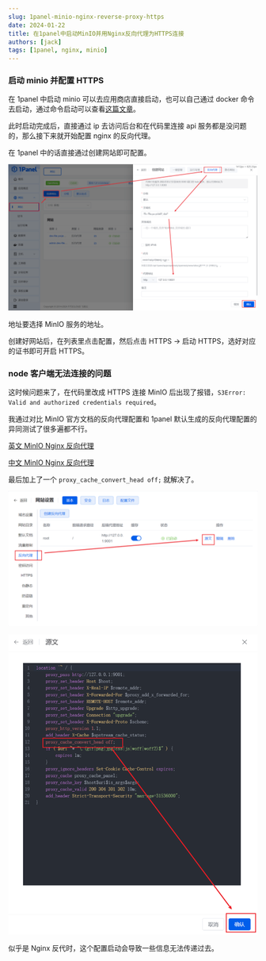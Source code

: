 ```yaml
---
slug: 1panel-minio-nginx-reverse-proxy-https
date: 2024-01-22
title: 在1panel中启动MinIO并用Nginx反向代理为HTTPS连接
authors: [jack]
tags: [1panel, nginx, minio]
---
```


### 启动 minio 并配置 HTTPS

在 1panel 中启动 minio 可以去应用商店直接启动，也可以自己通过 docker 命令去启动，通过命令启动可以查看[这篇文章](/docs/docker/images/minio)。

此时启动完成后，直接通过 ip 去访问后台和在代码里连接 api 服务都是没问题的，那么接下来就开始配置 nginx 的反向代理。

<!--truncate-->

在 1panel 中的话直接通过创建网站即可配置。

![](./img/01.png)

地址要选择 MinIO 服务的地址。

创建好网站后，在列表里点击配置，然后点击 HTTPS -> 启动 HTTPS，选好对应的证书即可开启 HTTPS。

### node 客户端无法连接的问题

这时候问题来了，在代码里改成 HTTPS 连接 MinIO 后出现了报错，`S3Error: Valid and authorized credentials required`。

我通过对比 MinIO 官方文档的反向代理配置和 1panel 默认生成的反向代理配置的异同测试了很多遍都不行。

[英文 MinIO Nginx 反向代理](https://min.io/docs/minio/linux/integrations/setup-nginx-proxy-with-minio.html)

[中文 MinIO Nginx 反向代理](https://www.minio.org.cn/docs/minio/linux/integrations/setup-nginx-proxy-with-minio.html)

最后加上了一个 `proxy_cache_convert_head off;` 就解决了。

![](./img/02.png)

![](./img/03.png)

似乎是 Nginx 反代时，这个配置启动会导致一些信息无法传递过去。

